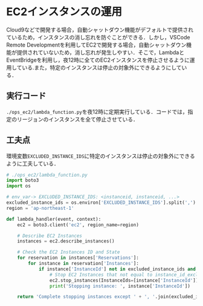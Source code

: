 # EC2インスタンスの運用

Cloud9などで開発する場合，自動シャットダウン機能がデフォルトで提供されているため，インスタンスの消し忘れを防ぐことができる．しかし，VSCode Remote Developmentを利用してEC2で開発する場合，自動シャットダウン機能が提供されていないため，消し忘れが発生しやすい．そこで，LambdaとEventBridgeを利用し，夜12時に全てのEC2インスタンスを停止させるように運用している.また，特定のインスタンスは停止の対象外にできるようにしている．

## 実行コード
`./ops_ec2/lambda_function.py`を夜12時に定期実行している．コードでは，指定のリージョンのインスタンスを全て停止させている．

## 工夫点
環境変数`EXCLUDED_INSTANCE_IDS`に特定のインスタンスは停止の対象外にできるように工夫している．

```python
# ./ops_ec2/lambda_function.py
import boto3
import os

# env_var-> EXCLUDED_INSTANCE_IDS: <instanceid, instanceid, ...>
excluded_instance_ids = os.environ['EXCLUDED_INSTANCE_IDS'].split(',')
region = 'ap-northeast-1'

def lambda_handler(event, context):
    ec2 = boto3.client('ec2', region_name=region)

    # Describe EC2 Instances
    instances = ec2.describe_instances()

    # Check the EC2 Instances ID and State
    for reservation in instances['Reservations']:
        for instance in reservation['Instances']:
            if instance['InstanceId'] not in excluded_instance_ids and instance['State']['Name'] == 'running':
                # Stop EC2 Instances that not equal to instance_id_excluded and in running state
                ec2.stop_instances(InstanceIds=[instance['InstanceId']])
                print('Stopping instance: ', instance['InstanceId'])

    return 'Complete stopping instances except ' + ', '.join(excluded_instance_ids)

```
